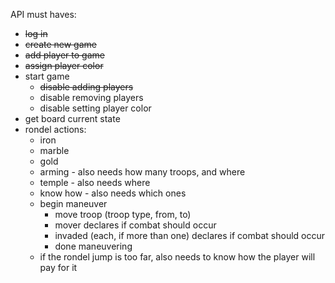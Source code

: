 API must haves:
* ~~log in~~
* ~~create new game~~
* ~~add player to game~~
* ~~assign player color~~
* start game
  * ~~disable adding players~~
  * disable removing players
  * disable setting player color
* get board current state
* rondel actions:
  * iron
  * marble
  * gold
  * arming - also needs how many troops, and where
  * temple - also needs where
  * know how - also needs which ones
  * begin maneuver
    * move troop (troop type, from, to)
    * mover declares if combat should occur
    * invaded (each, if more than one) declares if combat should occur
    * done maneuvering
  * if the rondel jump is too far, also needs to know how the player will pay for it
